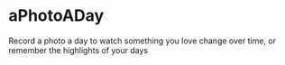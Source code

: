 # aPhotoADay
Record a photo a day to watch something you love change over time, or remember the highlights of your days
